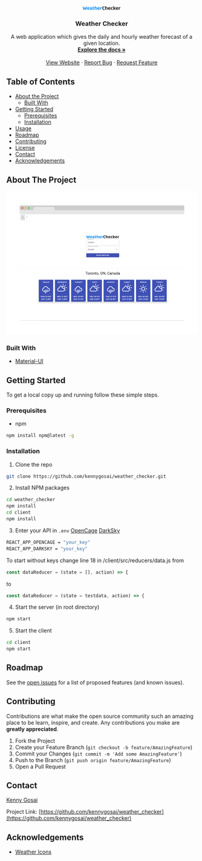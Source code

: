 
<!-- PROJECT LOGO -->
<br />
<p align="center">
  <a href="https://github.com/kennygosai/weather_checker/">
    <img src="https://github.com/kennygosai/weather_checker/blob/master/client/src/assets/icons/weatherchecker.png" alt="Logo" width="100" height="10">
  </a>

  <h3 align="center">Weather Checker</h3>

  <p align="center">
    A web application which gives the daily and hourly weather forecast of a given location.
    <br />
    <a href="https://github.com/kennygosai/weather_checker"><strong>Explore the docs »</strong></a>
    <br />
    <br />
    <a href="https://kennysweatherchecker.herokuapp.com/">View Website</a>
    ·
    <a href="https://github.com/kennygosai/weather_checker/issues">Report Bug</a>
    ·
    <a href="https://github.com/kennygosai/weather_checker/issues">Request Feature</a>
  </p>
</p>



<!-- TABLE OF CONTENTS -->
## Table of Contents

* [About the Project](#about-the-project)
  * [Built With](#built-with)
* [Getting Started](#getting-started)
  * [Prerequisites](#prerequisites)
  * [Installation](#installation)
* [Usage](#usage)
* [Roadmap](#roadmap)
* [Contributing](#contributing)
* [License](#license)
* [Contact](#contact)
* [Acknowledgements](#acknowledgements)



<!-- ABOUT THE PROJECT -->
## About The Project

[![Product Name Screen Shot][product-screenshot]](https://kennysweatherchecker.herokuapp.com/)


### Built With

* [Material-UI](https://material-ui.com/)



<!-- GETTING STARTED -->
## Getting Started

To get a local copy up and running follow these simple steps.

### Prerequisites
* npm
```sh
npm install npm@latest -g
```

### Installation
 
1. Clone the repo
```sh
git clone https://github.com/kennygosai/weather_checker.git
```
2. Install NPM packages
```sh
cd weather_checker
npm install
cd client
npm install
```
3. Enter your API in `.env`
[OpenCage](https://opencagedata.com/api)
[DarkSky](https://darksky.net/dev)
```sh
REACT_APP_OPENCAGE = "your_key"
REACT_APP_DARKSKY = "your_key"
```
To start without keys change line 18 in /client/src/reducers/data.js from
```js
const dataReducer = (state = [], action) => {
```
to
```js
const dataReducer = (state = testdata, action) => {
```
4. Start the server (in root directory)
```sh
npm start
```
5. Start the client
```sh
cd client
npm start
```

<!-- ROADMAP -->
## Roadmap

See the [open issues](https://github.com/kennygosai/weather_checker/issues) for a list of proposed features (and known issues).



<!-- CONTRIBUTING -->
## Contributing

Contributions are what make the open source community such an amazing place to be learn, inspire, and create. Any contributions you make are **greatly appreciated**.

1. Fork the Project
2. Create your Feature Branch (`git checkout -b feature/AmazingFeature`)
3. Commit your Changes (`git commit -m 'Add some AmazingFeature'`)
4. Push to the Branch (`git push origin feature/AmazingFeature`)
5. Open a Pull Request


<!-- CONTACT -->
## Contact

[Kenny Gosai](https://kennygosai.com/#contact)

Project Link: [https://github.com/kennygosai/weather_checker](https://github.com/kennygosai/weather_checker)



<!-- ACKNOWLEDGEMENTS -->
## Acknowledgements

* [Weather Icons](https://erikflowers.github.io/weather-icons/)





<!-- MARKDOWN LINKS & IMAGES -->
<!-- https://www.markdownguide.org/basic-syntax/#reference-style-links -->
[contributors-shield]: https://img.shields.io/github/contributors/othneildrew/Best-README-Template.svg?style=flat-square
[contributors-url]: https://github.com/kennygosai/weather_checker/graphs/contributors
[forks-shield]: https://img.shields.io/github/forks/othneildrew/Best-README-Template.svg?style=flat-square
[forks-url]: https://github.com/kennygosai/weather_checker/network/members
[stars-shield]: https://img.shields.io/github/stars/othneildrew/Best-README-Template.svg?style=flat-square
[stars-url]: https://github.com/kennygosai/weather_checker/stargazers
[issues-shield]: https://img.shields.io/github/issues/othneildrew/Best-README-Template.svg?style=flat-square
[issues-url]: https://github.com/kennygosai/weather_checker/issues
[linkedin-shield]: https://img.shields.io/badge/-LinkedIn-black.svg?style=flat-square&logo=linkedin&colorB=555
[linkedin-url]: https://www.linkedin.com/in/kenny-gosai-a27030187/
[product-screenshot]: images/screenshot.png
